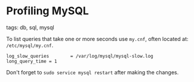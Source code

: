# Profiling MySQL

tags: db, sql, mysql

To list queries that take one or more seconds use `my.cnf`, often located at:
`/etc/mysql/my.cnf`.

```
log_slow_queries        = /var/log/mysql/mysql-slow.log
long_query_time = 1
```

Don't forget to `sudo service mysql restart` after making the changes.
